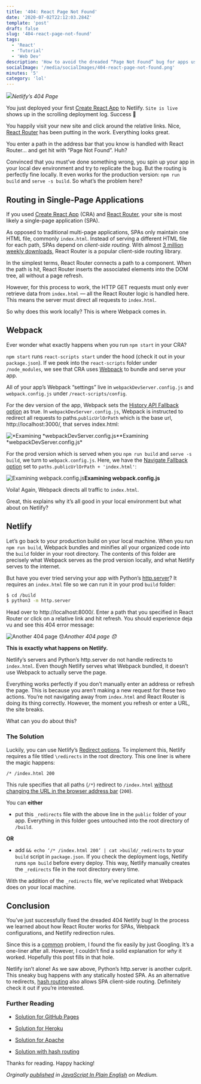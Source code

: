 ```yaml
---
title: '404: React Page Not Found'
date: '2020-07-02T22:12:03.284Z'
template: 'post'
draft: false
slug: '404-react-page-not-found'
tags:
  - 'React'
  - 'Tutorial'
  - 'Web Dev'
description: 'How to avoid the dreaded “Page Not Found” bug for apps using React Router on Netlify'
socialImage: '/media/socialImages/404-react-page-not-found.png'
minutes: '5'
category: 'lol'
---
```


![](https://miro.medium.com/max/1000/1*SykPj2Btn7Tff_I9S_oPNA.png)_Netlify’s 404 Page_

You just deployed your first [Create React App](https://reactjs.org/docs/create-a-new-react-app.html) to Netlify. `Site is live` shows up in the scrolling deployment log. Success 🎉

You happily visit your new site and click around the relative links. Nice, [React Router](https://www.npmjs.com/package/react-router) has been putting in the work. Everything looks great.

You enter a path in the address bar that you know is handled with React Router… and get hit with “Page Not Found”. Huh?

Convinced that you must’ve done something wrong, you spin up your app in your local dev environment and try to replicate the bug. But the routing is perfectly fine locally. It even works for the production version: `npm run build` and `serve -s build`. So what’s the problem here?

## Routing in Single-Page Applications

If you used [Create React App](https://reactjs.org/docs/create-a-new-react-app.html) (CRA) and [React Router](https://www.npmjs.com/package/react-router), your site is most likely a single-page application (SPA).

As opposed to traditional multi-page applications, SPAs only maintain one HTML file, commonly `index.html`. Instead of serving a different HTML file for each path, SPAs depend on _client-side routing_. With almost [3 million weekly downloads](https://www.npmjs.com/package/react-router), React Router is a popular client-side routing library.

In the simplest terms, React Router connects a path to a component. When the path is hit, React Router inserts the associated elements into the DOM tree, all without a page refresh.

However, for this process to work, the HTTP GET requests must only ever retrieve data from `index.html` — all the React Router logic is handled here. This means the server must direct all requests to `index.html`.

So why does this work locally? This is where Webpack comes in.

## Webpack

Ever wonder what exactly happens when you run `npm start` in your CRA?

`npm start` runs `react-scripts start` under the hood (check it out in your `package.json`). If we peek into the `react-scripts` folder under `/node_modules`, we see that CRA uses [Webpack](https://webpack.js.org/) to bundle and serve your app.

All of your app’s Webpack “settings” live in `webpackDevServer.config.js` and `webpack.config.js` under `/react-scripts/config`.

For the dev version of the app, Webpack sets the [History API Fallback option](https://webpack.js.org/configuration/dev-server/#devserverhistoryapifallback) as true. In `webpackDevServer.config.js`, Webpack is instructed to redirect all requests to paths.`publicUrlOrPath` which is the base url, http://localhost:3000/, that serves index.html:

![*Examining *webpackDevServer.config.js](https://cdn-images-1.medium.com/max/2000/1*O4aSF0dvgT5eOCSbCZaW2Q.png)\**Examining *webpackDevServer.config.js\*

For the prod version which is served when you `npm run build` and `serve -s build`, we turn to `webpack.config.js`. Here, we have the [Navigate Fallback option](https://developers.google.com/web/tools/workbox/reference-docs/latest/module-workbox-webpack-plugin.GenerateSW) set to `paths.publicUrlOrPath + 'index.html'`:

![*Examining webpack.config.js*](https://cdn-images-1.medium.com/max/2000/1*LtOYcrdTX4B1f5l2RgjbdA.png)**Examining webpack.config.js**

Voila! Again, Webpack directs all traffic to `index.html`.

Great, this explains why it’s all good in your local environment but what about on Netlify?

## Netlify

Let’s go back to your production build on your local machine. When you run `npm run build`, Webpack bundles and minifies all your organized code into the `build` folder in your root directory. The contents of this folder are precisely what Webpack serves as the prod version locally, and what Netlify serves to the internet.

But have you ever tried serving your app with Python’s [http.server](https://docs.python.org/3.0/library/http.server.html)? It requires an `index.html` file so we can run it in your prod `build` folder:

```bash
$ cd /build
$ python3 -m http.server
```

Head over to http://localhost:8000/. Enter a path that you specified in React Router or click on a relative link and hit refresh. You should experience deja vu and see this 404 error message:

![Another 404 page 😞](https://cdn-images-1.medium.com/max/2000/1*O7lWHWWlnF3Ce3-B9TtOOA.png)_Another 404 page 😞_

**This is exactly what happens on Netlify.**

Netlify’s servers and Python’s http.server do not handle redirects to `index.html`. Even though Netlify serves what Webpack bundled, it doesn’t use Webpack to actually serve the page.

Everything works perfectly if you don’t manually enter an address or refresh the page. This is because you aren’t making a new request for these two actions. You’re not navigating away from `index.html` and React Router is doing its thing correctly. However, the moment you refresh or enter a URL, the site breaks.

What can you do about this?

### The Solution

Luckily, you can use Netlify’s [Redirect options](https://docs.netlify.com/routing/redirects/). To implement this, Netlify requires a file titled `\redirects` in the root directory. This one liner is where the magic happens:

```
/* /index.html 200
```

This rule specifies that all paths (`/*`) redirect to `/index.html` [without changing the URL in the browser address bar](https://docs.netlify.com/routing/redirects/redirect-options/) (`200`).

You can **either**

- put this `_redirects` file with the above line in the `public` folder of your app. Everything in this folder goes untouched into the root directory of `/build`.

**OR**

- add `&& echo ‘/* /index.html 200’ | cat >build/_redirects` to your `build` script in `package.json`. If you check the deployment logs, Netlify runs `npm build` before every deploy. This way, Netlify manually creates the `_redirects` file in the root directory every time.

With the addition of the `_redirects` file, we’ve replicated what Webpack does on your local machine.

## Conclusion

You’ve just successfully fixed the dreaded 404 Netlify bug! In the process we learned about how React Router works for SPAs, Webpack configurations, and Netlify redirection rules.

Since this is a [common](https://stackoverflow.com/search?q=react+router+404) problem, I found the fix easily by just Googling. It’s a one-liner after all. However, I couldn’t find a solid explanation for _why_ it worked. Hopefully this post fills in that hole.

Netlify isn’t alone! As we saw above, Python’s http.server is another culprit. This sneaky bug happens with any statically hosted SPA. As an alternative to redirects, [hash routing](https://itnext.io/why-using-hash-based-urls-in-your-react-spa-will-save-you-more-time-than-you-think-a21e2c560879) also allows SPA client-side routing. Definitely check it out if you’re interested.

### Further Reading

- [Solution for GitHub Pages](https://github.com/rafrex/spa-github-pages)

- [Solution for Heroku](https://hackernoon.com/deploying-any-react-app-to-heroku-1ee6db9b97d3)

- [Solution for Apache](https://www.sej-ko.dk/2017/03/29/routing-single-page-application-on-apache-with-htaccess/)

- [Solution with hash routing](https://itnext.io/why-using-hash-based-urls-in-your-react-spa-will-save-you-more-time-than-you-think-a21e2c560879)

Thanks for reading. Happy hacking!

<i>Orginally [published](https://medium.com/javascript-in-plain-english/404-react-page-not-found-355b9352041e?source=friends_link&sk=df8e7824a1c93cd1604afc464282f78c) in [JavaScript In Plain English](https://medium.com/javascript-in-plain-english) on Medium<i>.
